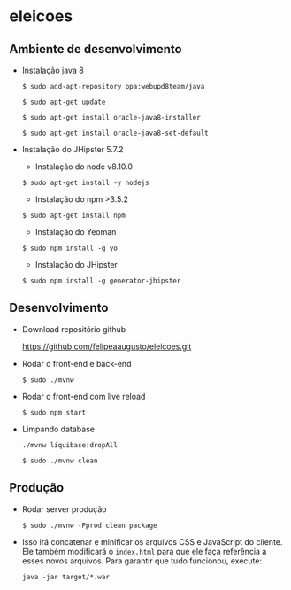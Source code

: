 # eleicoes

## Ambiente de desenvolvimento

-   Instalação java 8

    ```
    $ sudo add-apt-repository ppa:webupd8team/java
    ```

    ```
    $ sudo apt-get update
    ```

    ```
    $ sudo apt-get install oracle-java8-installer
    ```

    ```
    $ sudo apt-get install oracle-java8-set-default
    ```

-   Instalação do JHipster 5.7.2

    -   Instalação do node v8.10.0

    ```
    $ sudo apt-get install -y nodejs
    ```

    -   Instalação do npm >3.5.2

    ```
    $ sudo apt-get install npm
    ```

    -   Instalação do Yeoman

    ```
    $ sudo npm install -g yo
    ```

    -   Instalação do JHipster

    ```
    $ sudo npm install -g generator-jhipster
    ```

## Desenvolvimento

-   Download repositório github

    https://github.com/felipeaaugusto/eleicoes.git

-   Rodar o front-end e back-end

    ```
    $ sudo ./mvnw
    ```

-   Rodar o front-end com live reload

    ```
    $ sudo npm start
    ```

-   Limpando database

    ```
    ./mvnw liquibase:dropAll
    ```

    ```
    $ sudo ./mvnw clean
    ```

## Produção

-   Rodar server produção

    ```
    $ sudo ./mvnw -Pprod clean package
    ```

-   Isso irá concatenar e minificar os arquivos CSS e JavaScript do cliente. Ele também modificará o `index.html` para que ele faça referência a esses novos arquivos. Para garantir que tudo funcionou, execute:

    ```
    java -jar target/*.war
    ```
